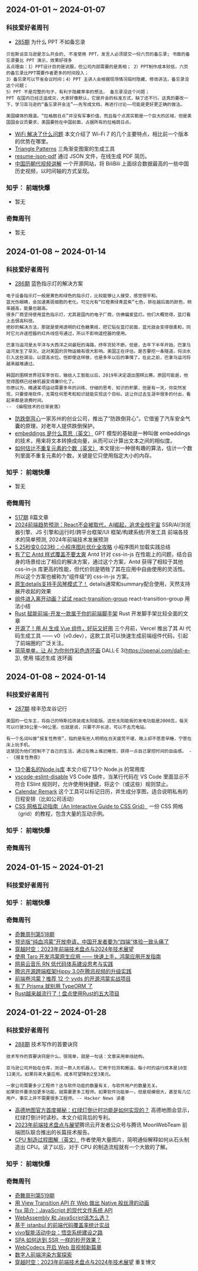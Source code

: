 ## 2024-01-01 ~ 2024-01-07
### 科技爱好者周刊
* [285期](https://github.com/ruanyf/weekly/blob/master/docs/issue-285.md) 为什么 PPT 不如备忘录
```
贝佐斯谈亚马逊是怎么开会的, 不准使用 PPT，发言人必须提交一份六页的备忘录; 书面的备忘录要比 PPT 演示，效果好得多
五点理由：1）PPT设计目的是说服，但公司内部需要的是真相； 2）PPT制作成本较低，六页的备忘录比PPT需要作者更多的时间投入；
3）备忘录可以节省会议时间；4）PPT 主讲人会根据现场情况临时隐藏、修改讲法，备忘录没这个问题；
5）PPT 不是完整的句子，有利于隐藏草率的想法， 备忘录没这个问题；
PPT 在国内已经泛滥成灾，大家好像默认，它是开会的标准方式，缺了还不行。这真的要改一下，学习亚马逊的“备忘录开会法”——先写成文档，再进行讨论——可能是更好更正确的做法。

美国媒体的报道。“拉格朗日点”并没有军事价值，而且每个点其实都是一个巨大的区域，但是美国国会议员要求，美国要抢在中国前面，占据所有的拉格朗日点。
```
* [WiFi 解决了什么问题](https://spectrum.ieee.org/wi-fi-7) 本文介绍了 Wi-Fi 7 的几个主要特点，相比前一个版本的优势在哪里。
* [Triangle Patterns](https://sinqi.tools/triangle) 三角渐变图案的生成工具
* [resume-json-pdf](https://github.com/RylanBot/resume-json-pdf) 通过 JSON 文件，在线生成 PDF 简历。
* [中国历朝代视频讲解](https://www.historyline.online/) 一个开源网站，将 BiliBili 上面综合数据最高的一些中国历史视频，以时间轴的方式呈现。

### 知乎： 前端快爆
* 暂无

### 奇舞周刊
* 暂无

## 2024-01-08 ~ 2024-01-14
### 科技爱好者周刊
* [286期](https://github.com/ruanyf/weekly/blob/master/docs/issue-286.md) 蓝色指示灯的解决方案
```
电子设备指示灯一般是黄色和绿色的指示灯，比较能够让人接受，感觉很平和。
蓝光伤眼睛，会加速黄斑细胞的老化。可见光有“红橙黄绿青蓝紫”七色，排在越后面的颜色，频率越高，能量也越高。
很多厂商坚持使用蓝色指示灯，尤其是国内的电子厂商，彷佛偏爱蓝灯。他们大概觉得，蓝灯看上去很高科技。
绝妙的解决方法，那就是使用透明的红色糖果纸，把它贴在蓝灯前面，蓝光就会变得很柔和，同时它允许遥控器的红外线信号通过，所以不影响遥控器的使用。

巴拿马运河是太平洋与大西洋之间最短的海路，终年货轮不断。但是，去年下半年开始，巴拿马运河发生了旱灾。这对美国的货物运输有很大影响。美国正在评估，是否要挖一条隧道，将淡水引入这些湖泊，以提高水位。但即使这样做，也是多年以后的事情了。在此之前，巴拿马运河将越来越难通过。

韩国的围棋世界冠军李世石，输给人工智能以后，2019年决定退出围棋比赛。原因可能是，他觉得围棋已经被机器变得廉价化了。
你原以为，精通某项运动需要多年的训练、仔细的思考、知识的积累，但是有一天，你突然发现，只要使用软件，无需任何思考和知识就能实现这个目标。这让你过去生涯中很多的付出，看起来都是浪费时间。
-- 《编程技术的日渐衰落》
```
* [防跌倒背心](https://mymodernmet.com/wearable-airbags-elderly-fall-protection/)一家苏州的创业公司，推出了“防跌倒背心”。它借鉴了汽车安全气囊的原理，对老年人提供跌倒保护。
* [embeddings 是什么意思（英文）](https://simonwillison.net/2023/Oct/23/embeddings/) GPT 模型的基础是一种叫做 embeddings 的技术，用来将文本转换成向量，从而可以计算出文本之间的相似度。
* [如何估计不重复元素的个数（英文）](https://justinjaffray.com/a-charming-algorithm-for-count-distinct/) 本文提出一种很有趣的算法，估计一个数列里面不重复元素的个数，关键是它只使用指定大小的内存。


### 知乎： 前端快爆
* 暂无

### 奇舞周刊
* [517期](https://mp.weixin.qq.com/s?__biz=Mzg4MTYwMzY1Mw==&mid=2247510503&idx=1&sn=9fd2ebdde847e8064cba1a1f8311593c&chksm=cf618ccdf81605dbb3e15097c995751d57262d8154807fcf1061c711f10c812daec64fd8be62&scene=178&cur_album_id=1899297601078771727#rd) 8篇文章
* [2024前端趋势预测：React不会被取代，AI崛起，追求全栈宇宙](https://mp.weixin.qq.com/s?__biz=MzUxMzcxMzE5Ng==&mid=2247523658&idx=1&sn=72a6ed9e1bfddc45c8437afb1e770327&scene=21#wechat_redirect) SSR/AI/浏览器引擎、JS 引擎和运行时/跨平台框架/UI 框架/构建系统/开发工具  前端各技术的简单预测, 2024年前端技术发展预测
* [5.25秒变0.023秒：小程序图片优化全攻略](https://mp.weixin.qq.com/s?__biz=MzU2Mzk1NzkwOA==&mid=2247497970&idx=1&sn=2893fc003334d9d1b8b79c8e84948169&scene=21#wechat_redirect) 小程序图片加载实践总结
* [有了它 Antd 样式覆盖不要太爽](https://mp.weixin.qq.com/s?__biz=MzU2NjU3Nzg2Mg==&mid=2247510824&idx=1&sn=bc0be0ab38b4f6ee46ffbb233b17e523&scene=21#wechat_redirect) Antd 针对 css-in-js 在性能上的问题，结合自身的场景给出了相应的解决方案，通过这个方案，Antd 获得了相较于其他 css-in-js 库更高的性能，但代价则是牺牲了其在应用中自由使用的灵活性。所以这个方案也被称为“组件级”的 css-in-js 方案。
* [原生details支持手风琴模式了！](https://mp.weixin.qq.com/s?__biz=MzIyMDc1NTYxNg==&mid=2247488839&idx=1&sn=ba204dfe5b124fb8380ec6c6bd30b72d&scene=21#wechat_redirect) details通常和summary配合使用，天然支持展开收起的效果
* [组件进入离开动画？试试 react-transition-group](https://mp.weixin.qq.com/s?__biz=Mzg3OTYzMDkzMg==&mid=2247500300&idx=1&sn=9e323bfdb9d8827a5bc37c18e2f2672c&scene=21#wechat_redirect) react-transition-group 用法小结
* [Rust 赋能前端-开发一款属于你的前端脚手架](https://mp.weixin.qq.com/s?__biz=Mzg3NjU2OTE1Mw==&mid=2247491204&idx=1&sn=d0f837533b2a05ceee598d57df912e1f&scene=21#wechat_redirect) Rust 开发脚手架比较全面的文章
* [开源了！用 AI 生成 Vue 组件，好玩又好用](https://mp.weixin.qq.com/s?__biz=MzU2MTIyNDUwMA==&mid=2247526301&idx=2&sn=e49f087a69f78051c9fce79f99516a75&scene=21#wechat_redirect) 三个月前，Vercel 推出了其 AI 代码生成工具 —— v0（v0.dev），这款工具可以快速生成前端组件代码，引起了前端圈的广泛关注。
* [简简单单，让 AI 为你创作彩色连环画](https://mp.weixin.qq.com/s?__biz=Mzk0NTYyODg2OA==&mid=2247484272&idx=1&sn=2cbdbbce93319110587448220aed0fd4&scene=21#wechat_redirect) DALL·E 3(https://openai.com/dall-e-3), 使用 描述生成 连环画

## 2024-01-08 ~ 2024-01-14
### 科技爱好者周刊
* [287期](https://github.com/ruanyf/weekly/blob/master/docs/issue-287.md) 禄丰恐龙谷记行
```
美国的一位车主，将自己的特斯拉改装成太阳能版。这些太阳能板的发电功能是2000瓦，每天可以行驶30公里～90公里。也就是说，只要不开长途，可以不去充电站。

有一个名词叫做“报复性熬夜”，指的是有些人明明在白天疲劳不堪，晚上却不愿意早睡，宁愿在床上玩手机。
这是因为他们控制不了自己的生活，通过在晚上推迟睡觉，获得一点自己掌控时间的自由感。 -- 《报复性熬夜》
```
* [13个著名的Node.js库](https://blog.devgenius.io/13-heart-pounding-node-js-libraries-to-ignite-your-next-project-94ee989203b9) 本文介绍了13个 Node.js 的常用库
* [vscode-eslint-disable](https://github.com/lvjiaxuan/vscode-eslint-disable) VS Code 插件，当某行代码在 VS Code 里面显示不符合 ESlint 规则时，允许使用快捷键，将这个（或这些）规则禁止。
* [Calendar Remark](https://xym.craft.me/qxAl6skGDFeVsR) 这个工具可以标记日历，并生成分享图，适合说明私有的日程安排（比如公司活动）
* [CSS 网格互动指南（An Interactive Guide to CSS Grid）](https://www.joshwcomeau.com/css/interactive-guide-to-grid/) 一份 CSS 网格（grid）的教程，包含大量的互动示例。

### 知乎： 前端快爆

### 奇舞周刊

## 2024-01-15 ~ 2024-01-21
### 科技爱好者周刊

### 知乎： 前端快爆

### 奇舞周刊
* [奇舞周刊第518期](https://mp.weixin.qq.com/s?__biz=Mzg4MTYwMzY1Mw==&mid=2247510587&idx=1&sn=9faea11438bc063b6bcc6ddd2a30832b&chksm=cf618f11f816060728119b0010ecb1cd6f0cce1dbdede791e3a1407acf126c876bc7893a3dc8&scene=178&cur_album_id=1899297601078771727#rd)
* [预览版“纯血鸿蒙”开放申请，中国开发者要为“四端”体验一致头痛了](https://mp.weixin.qq.com/s?__biz=MjM5MDE0Mjc4MA==&mid=2651193986&idx=1&sn=67da85b411204d2830e0f645bd7e1078&scene=21#wechat_redirect)
* [穿越时空：2023年前端技术盘点与2024年技术展望](https://mp.weixin.qq.com/s?__biz=MzI2NDU4OTExOQ==&mid=2247666516&idx=1&sn=fe3cdf56cc5753c77e0bd6adfcd34dd0&scene=21#wechat_redirect)
* [使用 Taro 开发鸿蒙原生应用 —— 快速上手，鸿蒙应用开发指南](https://mp.weixin.qq.com/s?__biz=MzU3NDkzMTI3MA==&mid=2247485969&idx=1&sn=7143cbc3d3bb31b11d79d2cb3bace69d&scene=21#wechat_redirect)
* [网易云音乐 RN 低代码体系建设思考与实践](https://mp.weixin.qq.com/s?__biz=MzI1NTg3NzcwNQ==&mid=2247489994&idx=1&sn=9c9c3109a6def6815dcf9059b5c8bec9&scene=21#wechat_redirect)
* [腾讯开源跨端框架Hippy 3.0在腾讯视频的升级实践](https://mp.weixin.qq.com/s?__biz=MzI2NDU4OTExOQ==&mid=2247666533&idx=1&sn=5fe27bb4cd36ef2975046db2719e782b&scene=21#wechat_redirect)
* [前端卷鸿蒙？推荐 12 个 yyds 的开源鸿蒙实战项目](https://mp.weixin.qq.com/s?__biz=MzU2MTIyNDUwMA==&mid=2247526363&idx=1&sn=d89b110901d6e7392c6a0752ad7b8484&scene=21#wechat_redirect)
* [有了 Prisma 就别用 TypeORM 了](https://mp.weixin.qq.com/s?__biz=MzU2NjU3Nzg2Mg==&mid=2247511075&idx=1&sn=ed1e4d33340b3658b49d96b66159ddea&scene=21#wechat_redirect)
* [Rust越来越流行了！盘点使用Rust的五大项目](https://mp.weixin.qq.com/s?__biz=MjM5ODI5Njc2MA==&mid=2655910795&idx=2&sn=2a5e6b38b063fc02af030b985cf5e6b8&scene=21#wechat_redirect)

## 2024-01-22 ~ 2024-01-28
### 科技爱好者周刊
* [288期](https://github.com/ruanyf/weekly/blob/master/docs/issue-288.md)  技术写作的首要诀窍
```
技术写作的首要诀窍是什么。很简单，就是一句话：文章采用单线结构。

亚马逊公司开始在仓库，测试一款人形机器人。它用于捡货和搬运，每小时的运行成本是10至12美元。如果将来大量应用，成本可望降到2至3美元。

一家公司需要多少工程师？这与软件功能的数量有关，与软件用户的数量无关。
如果软件要添加更多功能，就需要更多工程师。如果软件功能单一，但是规模很大，甚至有几亿用户，事实上并不需要很多工程师。-- Hacker News 读者
```
* [高德地图官方首度揭秘：红绿灯倒计时功能是如何实现的？](https://mp.weixin.qq.com/s/3_LNM62zoHaJsmvAryujEw) 高德地图会显示，红绿灯倒计时读秒。本文介绍背后的专利。
* [2023年前端技术盘点与展望](https://mp.weixin.qq.com/s/LiygBJqMN8U_vSpAjxMibQ)腾讯云开发者公众号与腾讯 MoonWebTeam 前端团队联合推出的长篇技术报告。
* [CPU 制造过程图解（英文）](https://blog.robertelder.org/how-to-make-a-cpu/) 作者使用大量图片，简明通俗解释如何从石头制造出 CPU。读了以后，对于 CPU 的制造流程就有一个大致的了解。

### 知乎： 前端快爆

### 奇舞周刊
* [奇舞周刊第519期](https://mp.weixin.qq.com/s?__biz=Mzg4MTYwMzY1Mw==&mid=2247510662&idx=1&sn=021b19c1b8e28472863e1e4ea4ff37f9&chksm=cf618facf81606ba53f0ef03d576b7cef7014c3867f88b78cecce026d44e364980033ecfcc02&scene=178&cur_album_id=1899297601078771727#rd)
* [用 View Transition API 在 Web 做出 Native 般丝滑的动画](https://mp.weixin.qq.com/s?__biz=MzAwNTAzMjcxNg==&mid=2651426788&idx=2&sn=27346f2bceefe1c51064bd8ff156c8b9&scene=21#wechat_redirect)
* [fsx 简介：JavaScript 的现代文件系统 API](https://mp.weixin.qq.com/s?__biz=MzIwMTIwMDk2OA==&mid=2649314261&idx=1&sn=73ed45e7e623d24a62f845d130e6d789&scene=21#wechat_redirect)
* [WebAssembly 和 JavaScript该怎么选？](https://mp.weixin.qq.com/s?__biz=Mzk0MDMwMzQyOA==&mid=2247499893&idx=1&sn=65bb39aa142f0e559722e59b2ceb179a&scene=21#wechat_redirect)
* [基于 istanbul 的前端代码覆盖率统计实战](https://mp.weixin.qq.com/s?__biz=MzU5Njg4MzMxNQ==&mid=2247484376&idx=1&sn=a2c6550b4d464023d14460df4be3adf5&scene=21#wechat_redirect)
* [vivo智能活动中台：悟空系统建设之路](https://mp.weixin.qq.com/s?__biz=MzI4NjY4MTU5Nw==&mid=2247498156&idx=1&sn=38a4f19cd0dd7ee722058fb93d24d9cd&scene=21#wechat_redirect)
* [SPA 如何达到 SSR 一样的秒开效果？](https://mp.weixin.qq.com/s?__biz=MzIxNjgwMDIzMA==&mid=2247497688&idx=1&sn=192cdbd7bda725ee7b9ea0cb03076bb8&scene=21#wechat_redirect)
* [WebCodecs 开启 Web 音视频新篇章](https://mp.weixin.qq.com/s?__biz=Mzg3Njc0NTgwMg==&mid=2247498175&idx=1&sn=c00bc752a72595fc8d52174301116626&scene=21#wechat_redirect)
* [数字人前端渲染方案探索](https://mp.weixin.qq.com/s?__biz=MzU5Njg4MzMxNQ==&mid=2247484450&idx=1&sn=6f31199b027fbd174c89a2e2aabb79a7&scene=21#wechat_redirect)
* [穿越时空：2023年前端技术盘点与2024年技术展望](https://mp.weixin.qq.com/s?__biz=MzI2NDU4OTExOQ==&mid=2247666516&idx=1&sn=fe3cdf56cc5753c77e0bd6adfcd34dd0&scene=21#wechat_redirect) 重复博文
